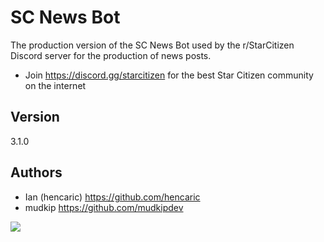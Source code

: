 # SC News Bot
The production version of the SC News Bot used by the r/StarCitizen Discord server for the production of news posts. 

- Join https://discord.gg/starcitizen for the best Star Citizen community on the internet

## Version
3.1.0

## Authors
- Ian (hencaric)
https://github.com/hencaric
- mudkip
https://github.com/mudkipdev

![](https://cdn.discordapp.com/attachments/1113146864804573285/1214590384001515560/41bannerEisenlowe.png?ex=65f9aa71&is=65e73571&hm=1cd99b04925a778d05b6d1cd1ae804af083760b0c11cc7ae96d44491b1fcb3ff&)
